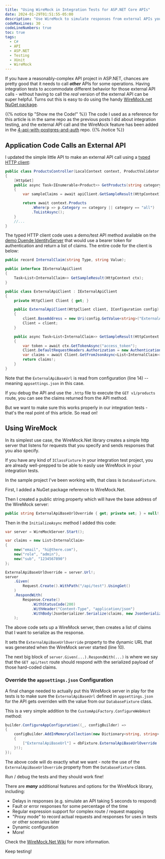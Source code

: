 ```yaml
---
title: "Using WireMock in Integration Tests for ASP.NET Core APIs" 
date: 2024-01-29T01:51:55-05:00 
description: "Use WireMock to simulate responses from external APIs you call from your own .NET API project instead of actually calling them." 
codeMaxLines: 30 .
codeLineNumbers: true 
toc: true
tags:
  - C#
  - API
  - ASP.NET
  - Testing
  - XUnit
  - WireMock
---
```


If you have a reasonably-complex API project in ASP.NET, chances are pretty good that
it needs to call ***other*** APIs for some operations.  Having integration tests to
accommodate different behavior for those external API calls - without having to call
the *real* version of the external API can be super helpful.  Turns out this is easy
to do using the handy [WireMock.net NuGet package](https://github.com/WireMock-Net/WireMock.Net).

{{% notice tip "Show me the Code!" %}}
The code I used as a reference for this article is in the same repo
as the previous posts I did about integration testing, and the external API call and the
WireMock feature has been added in the
[4-api-with-postgres-and-auth](https://github.com/dahlsailrunner/testing-examples/tree/main/04-api-with-postgres-and-auth) repo.
{{% /notice %}}

## Application Code Calls an External API

I updated the simple little API to make an external API call using a [typed HTTP client](https://learn.microsoft.com/en-us/dotnet/core/extensions/httpclient-factory#typed-clients):

```c# {hl_lines=[6]}
public class ProductsController(LocalContext context, ProductValidator validator, IExternalApiClient apiClient) : ControllerBase
{
    [HttpGet]
    public async Task<IEnumerable<Product>> GetProducts(string category = "all")
    {
        var sampleClaims = await apiClient.GetSampleResult(HttpContext);

        return await context.Products
            .Where(p => p.Category == category || category == "all")
            .ToListAsync();
    }
    //...
}
```

The typed HTTP client code uses a demo/test API method available on the
[demo Duende IdentityServer](https://demo.duendesoftware.com/)
that would use a bearer token for authentication and
return a list of claims.  The entire code for the client is below:

```c# {hl_lines=[14]}
public record InternalClaim(string Type, string Value);

public interface IExternalApiClient
{
    Task<List<InternalClaim>> GetSampleResult(HttpContext ctx);
}

public class ExternalApiClient : IExternalApiClient
{
    private HttpClient Client { get; }

    public ExternalApiClient(HttpClient client, IConfiguration config)
    {
        client.BaseAddress = new Uri(config.GetValue<string>("ExternalApiBaseUrl")!);
        Client = client;
    }

    public async Task<List<InternalClaim>> GetSampleResult(HttpContext ctx)
    {
        var token = await ctx.GetTokenAsync("access_token");
        Client.DefaultRequestHeaders.Authorization = new AuthenticationHeaderValue("Bearer", token);
        var claims = await Client.GetFromJsonAsync<List<InternalClaim>>("api/test");
        return claims!;
    }
}
```

Note that the `ExternalApiBaseUrl` is read from configuration (line 14) -- meaning `appsettings.json`
in this case.

If you debug the API and use the `.http` file to execute the `GET v1/products` route, you
can see the claims returned from the API method.

But we want to make sure this works properly in our integration tests - that's the
real point of this article.  So read on!

## Using WireMock

In its simplest use case, the WireMock.Net library creates a simple http server that listens
for requests that you specify and sends responses that you also specify.

If you have any kind of `IClassFixture` in your integration test project, you are
already well-prepped to be able to easily use WireMock in your integration tests.

In the sample project I've been working with, that class is `DatabaseFixture`.

First, I added a NuGet package reference to WireMock.Net.

Then I created a public string property which will have the base address of the
WireMock server:

```c#
public string ExternalApiBaseUrlOverride { get; private set; } = null!;
```

Then in the `InitializeAsync` method I added this code:

```c# {hl_lines=[10]}
var server = WireMockServer.Start();

var claims = new List<InternalClaim>
{
    new("email", "hi@there.com"),
    new("role", "admin"),
    new("sub", "1234567890")
};

ExternalApiBaseUrlOverride = server.Url!;
server
    .Given(
        Request.Create().WithPath("/api/test").UsingGet()
    )
    .RespondWith(
        Response.Create()
            .WithStatusCode(200)
            .WithHeader("Content-Type", "application/json")
            .WithBody(JsonSerializer.Serialize(claims, new JsonSerializerOptions(JsonSerializerDefaults.Web)))
    );
```

The above code sets up a WireMock server, then creates a list of claims that I want to
serialize as the response.

It sets the `ExternalApiBaseUrlOverride` property to the dynamic URL that was generated
when the WireMock server started (line 10).

The next big block of `server.Given(...).RespondWith(...)` is where we say that the
`GET api/test` route should respond with the serialized payload of those hard-coded
claims.

### Override the `appsettings.json` Configuration

A final change needed to actually put this WireMock server in play for the tests
is to make sure the `ExternalApiBaseUrl` defined in `appsettings.json` for the API
gets overriden with the value from our `DatabaseFixture` class.

This is a very simple addition to the `CustomApiFactory.ConfigureWebHost` method:

```c#
builder.ConfigureAppConfiguration((_, configBuilder) =>
{
    configBuilder.AddInMemoryCollection(new Dictionary<string, string>
    {
        ["ExternalApiBaseUrl"] = dbFixture.ExternalApiBaseUrlOverride
    }!);
});
```

The above code will do exactly what we want - note the use of the `ExternalApiBaseUrlOverride`
property from the `DatabaseFixture` class.

Run / debug the tests and they should work fine!

There are ***many*** additional features and options for the WireMock library,
including:

- Delays in responses (e.g. simulate an API taking 5 seconds to respond)
- Fault or error responses for some percentage of the time
- Regular expression support for complex route / request mapping
- "Proxy mode" to record actual requests and responses for uses in tests or other scenarios later
- Dynamic configuration
- More!

Check the [WireMock.Net Wiki](https://github.com/WireMock-Net/WireMock.Net/wiki/What-Is-WireMock.Net)
for more information.

Keep testing!
